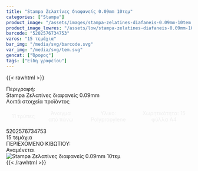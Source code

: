 ```yaml
---
title: "Stampa Ζελατίνες διαφανείς 0.09mm 10τεμ"
categories: ["Stampa"]
product_image: "/assets/images/stampa-zelatines-diafaneis-0.09mm-10tem.jpg"
product_image_lowres: "/assets/low/stampa-zelatines-diafaneis-0.09mm-10tem.jpg"
barcode: "5202576734753"
varos: "15 τεμάχια"
bar_img: "/media/svg/barcode.svg"
var_img: "/media/svg/tem.svg"
gencat: ["Όροφος"]
tags: ["Είδη γραφείου"]
---
```

{{< rawhtml >}}
<style>
    .stpinout {
    display: grid;
    grid-template-columns: auto auto auto auto;
    text-align: center;
    gap: 2px;
}
.stpin {
    
    display: flex;
    align-items: center;
    justify-content: center;
    padding: 15px;
    color: #eee;
}
    
    @media only screen and (max-width:700px) {
        

        .stpinout {
            grid-template-columns: auto;
           
    }
</style>
<div class="sload704">
    <div class="product">
        <div id="sistatika">Περιγραφή:</div>
        <div class="alltext">Stampa Ζελατίνες διαφανείς 0.09mm<br></div>
        <div id="loipa">Λοιπά στοιχεία προϊόντος</div>
        <div class="keno"></div>
        <div class="stpinout sfwb">
            <div class="stpin sred">11 τρύπες</div>
            <div class="stpin s444">Άνοιγμα από πάνω</div>
            <div class="stpin sred">Υλικο: Polypropylene</div>
            <div class="stpin s444">Χωρητικότητα: 15 φύλλα Α4</div>
        </div>
        <div class="keno"></div>
        <div id="barcode">
            <div id="barimage1"></div><span id="bartext">5202576734753</span>
        </div>
        <div id="varos">
            <div id="temimg"></div><span id="varostext">15 τεμάχια</span>
        </div>
        <div id="kivotio">ΠΕΡΙΕΧΟΜΕΝΟ ΚΙΒΩΤΙΟΥ:<br>Αναμένεται</div>
        <div class="pimg"><img alt="Stampa Ζελατίνες διαφανείς 0.09mm 10τεμ"
                title="Stampa Ζελατίνες διαφανείς 0.09mm 10τεμ"
                src="/assets/images/stampa-zelatines-diafaneis-0.09mm-10tem.jpg"></div>
    </div>
</div>
{{< /rawhtml >}}


